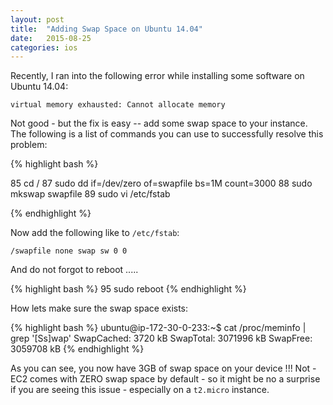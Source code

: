```yaml
---
layout: post
title:  "Adding Swap Space on Ubuntu 14.04"
date:   2015-08-25
categories: ios
---
```


Recently, I ran into the following error while installing some software on Ubuntu 14.04:

```
virtual memory exhausted: Cannot allocate memory
```

Not good - but the fix is easy -- add some swap space to your instance. The following
is a list of commands you can use to successfully resolve this problem:


{% highlight bash %}

85  cd /
87  sudo dd if=/dev/zero of=swapfile bs=1M count=3000
88  sudo mkswap swapfile
89  sudo vi /etc/fstab

{% endhighlight %}

Now add the following like to `/etc/fstab`:

```
/swapfile none swap sw 0 0
```

And do not forgot to reboot .....

{% highlight bash %}
   95  sudo reboot
{% endhighlight %}

How lets make sure the swap space exists:

{% highlight bash %}
ubuntu@ip-172-30-0-233:~$ cat /proc/meminfo | grep '[Ss]wap'
SwapCached:         3720 kB
SwapTotal:       3071996 kB
SwapFree:        3059708 kB
{% endhighlight %}

As you can see, you now have 3GB of swap space on your device !!! Not - EC2 comes with ZERO swap 
space by default - so it might be no a surprise if you are seeing this issue - especially on a `t2.micro`
instance.